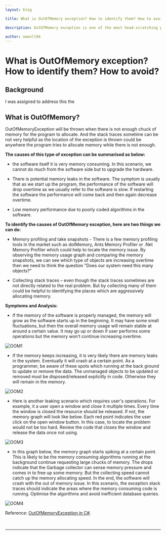 ```yaml
---
layout: blog

title: What is OutOfMemory exception? How to identify them? How to avoid?

description: OutOfMemory exception is one of the most head-scratching problem to identify when debugging a software. This blog will discuss what OutOfMemory exception is and some typical symptoms of it and what the possible causes are.

author: owenll66
---
```


# What is OutOfMemory exception? How to identify them? How to avoid?

## Background

I was assigned to address this the 

## What is OutOfMemory?

OutOfMemoryException will be thrown when there is not enough chuck of memory for the program to allocate. And the stack traces sometime can be not very helpful as the location of the exception is thrown could be anywhere the program tries to allocate memory while there is not enough.

**The causes of this type of exception can be summarised as below:**

* the software itself it is very memory consuming. In this scenario, we cannot do much from the software side but to upgrade the hardware.

* There is potential memory leaks in the software. The symptom is usually that as we start up the program, the performance of the software will drop overtime as we usually refer to the software is slow. If restarting the software the performance will come back and then again decrease overtime.

* Low memory performance due to poorly coded algorithms in the software.  

**To identify the causes of OutOfMemory exception, here are two things we can do:**

* Memory profiling and take snapshots - There is a few memory profiling tools in the market such as dotMemory, Ants Memory Profiler or .Net Memory Profiler which could help to locate the memory issue. By observing the memory usage graph and comparing the memory snapshots, we can see which type of objects are increasing overtime then we need to think the question "Does our system need this many objects?"

* Collecting stack traces – even though the stack traces sometimes are not directly related to the real problem. But by collecting many of them could be helpful to identifying the places which are aggressively allocating memory.

**Symptoms and Analysis:**

* If the memory of the software is properly managed, the memory will grow as the software starts up in the beginning. It may have some small fluctuations, but then the overall memory usage will remain stable at around a certain value. It may go up or down if user performs some operations but the memory won't continue increasing overtime.

![OOM1](https://www.owenll66.com/blog-res/blog-OOM/OOM1.png)

* If the memory keeps increasing, it is very likely there are memory leaks in the system. Eventually it will crash at a certain point. As a programmer, be aware of these spots which running at the back ground to update or remove the data. The unmanaged objects to be updated or removed must be disposed/released explicitly in code. Otherwise they will remain in the memory.

![OOM2](https://www.owenll66.com/blog-res/blog-OOM/OOM2.png)

* Here is another leaking scenario which requires user's operations. For example, it a user open a window and close it multiple times. Every time the window is closed the resource should be released. If not, the memory graph will look like below. Each red point indicates the user click on the open window button. In this case, to locate the problem would not be too hard. Review the code that closes the window and release the data once not using.

![OOM3](https://www.owenll66.com/blog-res/blog-OOM/OOM3.png)

* In this graph below, the memory graph starts spiking at a certain point. This is likely to be the  memory consuming algorithms running at the background continue requesting large chucks of memory. The drops indicate that the Garbage collector can sense memory pressure and comes in to free up some memory. But the collecting speed cannot catch up the memory allocating speed. In the end, the software will crash with the out of memory issue. In this scenario, the exception stack traces should indicate the areas where the memory consuming code is running. Optimise the algorithms and avoid inefficient database queries.

![OOM4](https://www.owenll66.com/blog-res/blog-OOM/OOM4.png)

Reference: [OutOfMemoryException in C#](https://docs.microsoft.com/en-us/dotnet/api/system.outofmemoryexception?view=net-5.0#:%7E:text=An%20OutOfMemoryException%20exception%20has%20two,to%20successfully%20perform%20an%20operation. "OutOfMemoryException Class").

<br>

***
